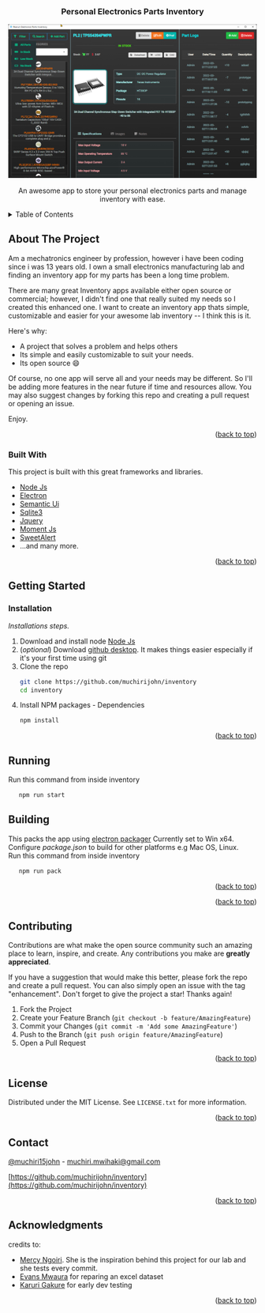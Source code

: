 <div id="top"></div>
<!-- PROJECT LOGO -->
<br />
<div align="center">
    <h3 align="center">Personal Electronics Parts Inventory</h3>
  <a href="https://github.com/muchirijohn/inventory">
    <img src="docs/app.png" alt="Logo" max-width="600" max-height="600">
  </a>

  

  <p align="center">
    An awesome app to store your personal electronics parts and manage inventory with ease.
</div>


<!-- TABLE OF CONTENTS -->
<details>
  <summary>Table of Contents</summary>
  <ol>
    <li>
      <a href="#about-the-project">About The Project</a>
      <ul>
        <li><a href="#built-with">Built With</a></li>
      </ul>
    </li>
    <li>
      <a href="#getting-started">Getting Started</a>
      <ul>
        <li><a href="#installation">Installation</a></li>
      </ul>
    </li>
    <li><a href="#running">Usage</a></li>
    <li><a href="#building">Usage</a></li>
    <li><a href="#contributing">Contributing</a></li>
    <li><a href="#license">License</a></li>
    <li><a href="#contact">Contact</a></li>
    <li><a href="#acknowledgments">Acknowledgments</a></li>
  </ol>
</details>



<!-- ABOUT THE PROJECT -->
## About The Project
Am a mechatronics engineer by profession, however i have been coding since i was 13 years old. I own a small electronics manufacturing lab and finding an inventory app for my parts has been a long time problem.

There are many great Inventory apps available either open source or commercial; however, I didn't find one that really suited my needs so I created this enhanced one. I want to create an inventory app thats simple, customizable and easier for your awesome lab inventory -- I think this is it.

Here's why:
* A project that solves a problem and helps others
* Its simple and easily customizable to suit your needs.
* Its open source :smile:

Of course, no one app will serve all and your needs may be different. So I'll be adding more features in the near future if time and resources allow. You may also suggest changes by forking this repo and creating a pull request or opening an issue.

Enjoy.

<p align="right">(<a href="#top">back to top</a>)</p>



### Built With

This project is built with this great frameworks and libraries.

* [Node Js](https://nodejs.org/en/)
* [Electron](https://www.electronjs.org/)
* [Semantic Ui](https://semantic-ui.com/)
* [Sqlite3](https://www.npmjs.com/package/sqlite3)
* [Jquery](https://jquery.com/)
* [Moment Js](https://momentjs.com/)
* [SweetAlert](https://sweetalert.js.org/)
* ...and many more.

<p align="right">(<a href="#top">back to top</a>)</p>



<!-- GETTING STARTED -->
## Getting Started

### Installation

_Installations steps._

1. Download and install node [Node Js](https://nodejs.org/en/)
2. (_optional_) Download [github desktop](https://desktop.github.com/). It makes things easier especially if it's your first time using git
2. Clone the repo
   ```sh
   git clone https://github.com/muchirijohn/inventory
   cd inventory
   ```
3. Install NPM packages - Dependencies
   ```sh
   npm install
   ```

<p align="right">(<a href="#top">back to top</a>)</p>

<!-- USAGE EXAMPLES -->
## Running
Run this command from inside inventory
```sh
   npm run start
   ```

## Building
This packs the app using <a href="https://github.com/electron/electron-packager">electron packager</a>
Currently set to Win x64. Configure _package.json_ to build for other platforms e.g Mac OS, Linux.<br>
Run this command from inside inventory
```sh
   npm run pack
   ```

<p align="right">(<a href="#top">back to top</a>)</p>

<p align="right">(<a href="#top">back to top</a>)</p>

<!-- CONTRIBUTING -->
## Contributing

Contributions are what make the open source community such an amazing place to learn, inspire, and create. Any contributions you make are **greatly appreciated**.

If you have a suggestion that would make this better, please fork the repo and create a pull request. You can also simply open an issue with the tag "enhancement".
Don't forget to give the project a star! Thanks again!

1. Fork the Project
2. Create your Feature Branch (`git checkout -b feature/AmazingFeature`)
3. Commit your Changes (`git commit -m 'Add some AmazingFeature'`)
4. Push to the Branch (`git push origin feature/AmazingFeature`)
5. Open a Pull Request

<p align="right">(<a href="#top">back to top</a>)</p>

<!-- LICENSE -->
## License

Distributed under the MIT License. See `LICENSE.txt` for more information.

<p align="right">(<a href="#top">back to top</a>)</p>

<!-- CONTACT -->
## Contact

[@muchiri15john](https://twitter.com/muchiri15john) - muchiri.mwihaki@gmail.com

[https://github.com/muchirijohn/inventory](https://github.com/muchirijohn/inventory)

<p align="right">(<a href="#top">back to top</a>)</p>

<!-- ACKNOWLEDGMENTS -->
## Acknowledgments

credits to:
* <a href="https://twitter.com/ngoirimercy" target="_blank">Mercy Ngoiri</a>. She is the inspiration behind this project for our lab and she tests every commit.
* <a href="https://twitter.com/mwaush6" target="_blank">Evans Mwaura</a> for reparing an excel dataset
* <a href="https://twitter.com/thekaruri" target="_blank">Karuri Gakure</a> for early dev testing

<p align="right">(<a href="#top">back to top</a>)</p>
